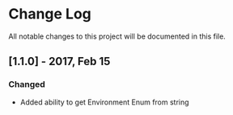 # Change Log
All notable changes to this project will be documented in this file.

## [1.1.0] - 2017, Feb 15
### Changed
- Added ability to get Environment Enum from string
